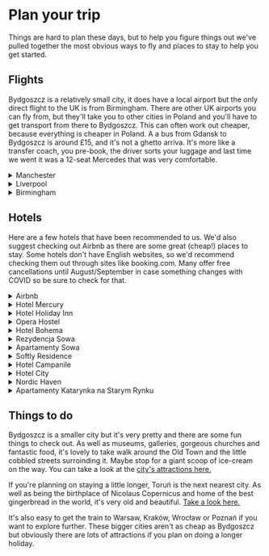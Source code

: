 <h1>Plan your trip</h1>
<p>Things are hard to plan these days, but to help you figure things out we've pulled together the most obvious ways to fly and places to stay to help you get started.</p>

<h2>Flights</h2>
<p>Bydgoszcz is a relatively small city, it does have a local airport but the only direct flight to the UK is from Birmingham. There are other UK airports you can fly from, but they'll take you to other cities in Poland and you'll have to get transport from there to Bydgoszcz. This can often work out cheaper, because everything is cheaper in Poland. A a bus from Gdansk to Bydgoszcz is around £15, and it's not a ghetto arriva. It's more like a transfer coach, you pre-book, the driver sorts your luggage and last time we went it was a 12-seat Mercedes that was very comfortable.</p>
<details class="expando">
    <summary class="expando__summary">Manchester</summary>
    <div class="expando__all">
        <p>
            <b>Lands at:</b> Gdansk<br>
            Gdansk is about 2-3 hours drive / train to Bydgoszcz.
        </p>
        <p>
            <b>Flying with:</b> Ryanair<br>
            <b>Flying time:</b> 2h 15m<br>
            Flights are generally available on a Tuesday, Thursday and Sunday, so a little more flexibility than the other flights.
        </p>
    </div>
</details>
<details class="expando">
    <summary class="expando__summary">Liverpool</summary>
    <div class="expando__all">
        <p>
            <b>Lands at:</b> Poznan<br>
            Poznan is about 90 minutes drive / train to Bydgoszcz.
        </p>
        <p>
            <b>Flying with:</b> Ryanair<br>
            <b>Flying time:</b> 2h 15m<br>
            Flights are generally available on a Thursday and Sunday, so this is the best option for a long weekend.
        </p>
    </div>
</details>
<details class="expando">
    <summary class="expando__summary">Birmingham</summary>
    <div class="expando__all">
        <p>
            <b>Lands at:</b> Bydgoszcz<br>
            You're basically there, 20 mins by car or train to get into the city.
        </p>
        <p>
            <b>Flying with:</b> Ryanair<br>
            <b>Flying time:</b> 2h 15m<br>
            Flights are generally available on a Tuesday, Thursday and Saturday.
        </p>
    </div>
</details>

<h2>Hotels</h2>
<p>Here are a few hotels that have been recommended to us. We'd also suggest checking out Airbnb as there are some great (cheap!) places to stay. Some hotels don't have English websites, so we'd recommend checking them out through sites like booking.com. Many offer free cancellations until August/September in case something changes with COVID so be sure to check for that.</p>
<details class="expando">
    <summary class="expando__summary">Airbnb</summary>
    <div class="expando__all">
        <a class="extlink" href="https://www.airbnb.co.uk/s/bydgoszcz/homes?tab_id=home_tab&refinement_paths%5B%5D=%2Fhomes&flexible_trip_dates%5B%5D=february&flexible_trip_dates%5B%5D=march&flexible_trip_lengths%5B%5D=weekend_trip&date_picker_type=calendar&checkin=2022-09-08&checkout=2022-09-11&adults=1&source=structured_search_input_header&search_type=filter_change" target="_blank">View Search Results</a><br>
        <p>If you like Airbnb, there's some excellent places to stay for very low prices. If you're not familiar with using airbnb maybe do a little research first.</p>
    </div>
</details>
<details class="expando">
    <summary class="expando__summary">Hotel Mercury</summary>
    <div class="expando__all">
        <a class="extlink" href="http://www.booking.com/Share-vRZq1v" target="_blank">View Website</a><br>
        <p>City Centre Location<br>
        <b>Taxi to venue:</b> 12 mins to venue<br>
        <b>Prices starting from (estimate):</b> £45 per night</p>
    </div>
</details>
<details class="expando">
    <summary class="expando__summary">Hotel Holiday Inn</summary>
    <div class="expando__all">
       <a class="extlink" href="http://www.booking.com/Share-cjTJzP" target="_blank">View Website</a>
        <p>City Centre Location<br>
        <b>Taxi to venue:</b> 15 mins to venue<br>
        <b>Prices starting from (estimate):</b> £33 per night</p>
    </div>
</details>
<details class="expando">
    <summary class="expando__summary">Opera Hostel</summary>
    <div class="expando__all">
        <a class="extlink" href="http://www.booking.com/Share-qpbwoW" target="_blank">View Website</a>
        <p>This is like a lower cost but normal hotel, don't let the fact that it's a hostel put you off.<br>
        0.2mi to City Centre<br>
        <b>Taxi to venue:</b> 11 mins to venue<br>
        <b>Prices starting from (estimate):</b> £36 per night</p>
    </div>
</details>
<details class="expando">
    <summary class="expando__summary">Hotel Bohema</summary>
    <div class="expando__all">
        <a class="extlink" href="http://www.booking.com/Share-72lIpnz" target="_blank">View Website</a><br>
        <p>Boutique Hotel.<br>
        0.4mi to City Centre<br>
        <b>Taxi to venue:</b> 15 mins to venue<br>
        <b>Prices starting from (estimate):</b> £123 per night</p>
    </div>
</details>
<details class="expando">
    <summary class="expando__summary">Rezydencja Sowa</summary>
    <div class="expando__all">
        <a class="extlink" href="http://www.booking.com/Share-vDp5mr7" target="_blank">View Website</a>
        <p>Sowa has a special place in our heart, it's a chain of ice-cream / dessert restraunts and actually who will be making our wedding cake, so you know the food there will be good! This place made it into our shortlist of party venues and seemed quite fancy.<br>
        City Centre Location<br>
        <b>Taxi to venue:</b> 13 mins to venue<br>
        <b>Prices starting from (estimate):</b> £45 per night</p>
    </div>
</details>
<details class="expando">
    <summary class="expando__summary">Apartamenty Sowa</summary>
    <div class="expando__all">
        <a class="extlink" href="http://www.booking.com/Share-nK1woY" target="_blank">View Website</a>
        <p>This is the apartment alternative of the hotel described above, good if you're not the breakfast type and want a few more facilities available to cook for yourself etc.<br>
        City Centre Location<br>
        <b>Taxi to venue:</b> 13 mins to venue<br>
        <b>Prices starting from (estimate):</b> £92 per night</p>
    </div>
</details>
<details class="expando">
    <summary class="expando__summary">Softly Residence</summary>
    <div class="expando__all">
        <a class="extlink" href="http://www.booking.com/Share-FJSxhA" target="_blank">View Website</a>
        <p>City Centre Location<br>
        <b>Taxi to venue:</b> 14 mins to venue<br>
        <b>Prices starting from (estimate):</b> £47 per night</p>
    </div>
</details>
<details class="expando">
    <summary class="expando__summary">Hotel Campanile</summary>
    <div class="expando__all">
        <a class="extlink" href="http://www.booking.com/Share-yNkO3w4" target="_blank">View Website</a>
        <p>0.9mi to City Centre<br>
        <b>Taxi to venue:</b> 14 mins to venue<br>
        <b>Prices starting from (estimate):</b> £33 per night</p>
    </div>
</details>
<details class="expando">
    <summary class="expando__summary">Hotel City</summary>
    <div class="expando__all">
        <a class="extlink" href="http://www.booking.com/Share-MEKXyJn" target="_blank">View Website</a>
        <p>0.4mi to City Centre<br>
        <b>Taxi to venue:</b> 13 mins to venue<br>
        <b>Prices starting from (estimate):</b> £72 per night</p>
    </div>
</details>
<details class="expando">
    <summary class="expando__summary">Nordic Haven</summary>
    <div class="expando__all">
        <a class="extlink" href="http://www.booking.com/Share-HzZPsX" target="_blank">View Website</a>
        <p>I bet the name caught your attention! Decribed as a 'deluxe apartment' it's a high rise that'll offer nice views right in the city centre.<br>
        City Centre Location<br>
        <b>Taxi to venue:</b> 11 mins to venue<br>
        <b>Prices starting from (estimate):</b> £150 per night</p>
    </div>
</details>
<details class="expando">
    <summary class="expando__summary">Apartamenty Katarynka na Starym Rynku</summary>
    <div class="expando__all">
        <a class="extlink" href="http://www.booking.com/Share-9r1EAG" target="_blank">View Website</a>
        <p>Apartments<br>
        City Centre Location<br>
        <b>Taxi to venue:</b> 13 mins to venue<br>
        <b>Prices starting from (estimate):</b> £88 per night</p>
    </div>
</details>

<h2>Things to do</h2>
<p>Bydgoszcz is a smaller city but it's very pretty and there are some fun things to check out. As well as museums, galleries, gorgeous churches and fantastic food, it's lovely to take walk around the Old Town and the little cobbled streets surroinding it. Maybe stop for a giant scoop of ice-cream on the way. You can take a look at the <a href="https://visitbydgoszcz.pl/en/explore/what-to-see">city's attractions here.</a> </p>

<p>If  you're planning on staying a little longer, Toruń is the next nearest city. As well as being the birthplace of Nicolaus Copernicus and home of the best gingerbread in the world, it's very old and beautiful. <a href="https://www.torun.pl/en">Take a look here.</a></p>

<p>It's also easy to get the train to Warsaw, Kraków, Wrocław or Poznań if you want to explore further. These bigger cities aren't as cheap as Bydgoszcz but obviously there are lots of attractions if you plan on doing a longer holiday.</p>